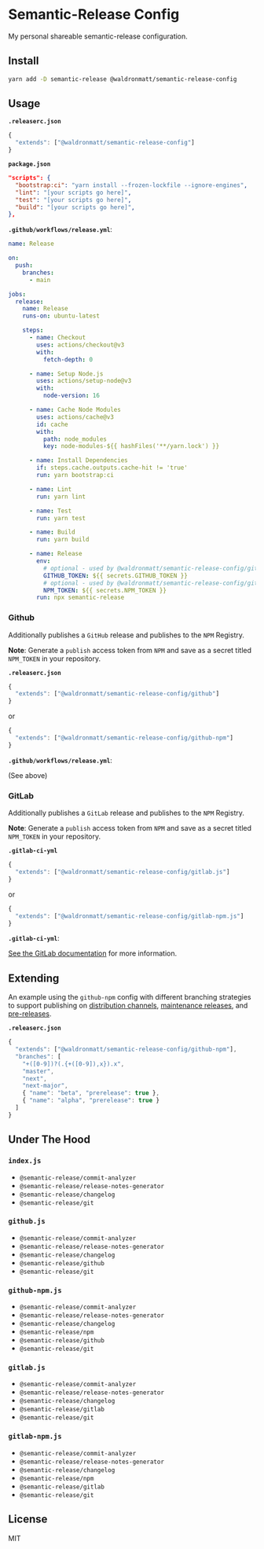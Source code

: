 # Semantic-Release Config

My personal shareable semantic-release configuration.

## Install

```bash
yarn add -D semantic-release @waldronmatt/semantic-release-config
```

## Usage

**`.releaserc.json`**

```js
{
  "extends": ["@waldronmatt/semantic-release-config"]
}
```

**`package.json`**

```json
"scripts": {
  "bootstrap:ci": "yarn install --frozen-lockfile --ignore-engines",
  "lint": "[your scripts go here]",
  "test": "[your scripts go here]",
  "build": "[your scripts go here]",
},
```

**`.github/workflows/release.yml`**:

```yml
name: Release

on:
  push:
    branches:
      - main

jobs:
  release:
    name: Release
    runs-on: ubuntu-latest

    steps:
      - name: Checkout
        uses: actions/checkout@v3
        with:
          fetch-depth: 0

      - name: Setup Node.js
        uses: actions/setup-node@v3
        with:
          node-version: 16

      - name: Cache Node Modules
        uses: actions/cache@v3
        id: cache
        with:
          path: node_modules
          key: node-modules-${{ hashFiles('**/yarn.lock') }}

      - name: Install Dependencies
        if: steps.cache.outputs.cache-hit != 'true'
        run: yarn bootstrap:ci

      - name: Lint
        run: yarn lint

      - name: Test
        run: yarn test

      - name: Build
        run: yarn build

      - name: Release
        env:
          # optional - used by @waldronmatt/semantic-release-config/github
          GITHUB_TOKEN: ${{ secrets.GITHUB_TOKEN }}
          # optional - used by @waldronmatt/semantic-release-config/github-npm
          NPM_TOKEN: ${{ secrets.NPM_TOKEN }}
        run: npx semantic-release
```

### Github

Additionally publishes a `GitHub` release and publishes to the `NPM` Registry.

**Note**: Generate a `publish` access token from `NPM` and save as a secret titled `NPM_TOKEN` in your repository.

**`.releaserc.json`**

```js
{
  "extends": ["@waldronmatt/semantic-release-config/github"]
}
```

or

```js
{
  "extends": ["@waldronmatt/semantic-release-config/github-npm"]
}
```

**`.github/workflows/release.yml`**:

(See above)

### GitLab

Additionally publishes a `GitLab` release and publishes to the `NPM` Registry.

**Note**: Generate a `publish` access token from `NPM` and save as a secret titled `NPM_TOKEN` in your repository.

**`.gitlab-ci-yml`**

```js
{
  "extends": ["@waldronmatt/semantic-release-config/gitlab.js"]
}
```

or

```js
{
  "extends": ["@waldronmatt/semantic-release-config/gitlab-npm.js"]
}
```

**`.gitlab-ci-yml`**:

[See the GitLab documentation](https://docs.gitlab.com/ee/ci/examples/semantic-release.html#configure-the-pipeline) for more information.

## Extending

An example using the `github-npm` config with different branching strategies to support publishing on [distribution channels](https://github.com/semantic-release/semantic-release/blob/master/docs/recipes/release-workflow/distribution-channels.md), [maintenance releases](https://github.com/semantic-release/semantic-release/blob/master/docs/recipes/release-workflow/maintenance-releases.md), and [pre-releases](https://github.com/semantic-release/semantic-release/blob/master/docs/recipes/release-workflow/pre-releases.md).

**`.releaserc.json`**

```js
{
  "extends": ["@waldronmatt/semantic-release-config/github-npm"],
  "branches": [
    "+([0-9])?(.{+([0-9]),x}).x",
    "master",
    "next",
    "next-major",
    { "name": "beta", "prerelease": true },
    { "name": "alpha", "prerelease": true }
  ]
}
```

## Under The Hood

### `index.js`

- `@semantic-release/commit-analyzer`
- `@semantic-release/release-notes-generator`
- `@semantic-release/changelog`
- `@semantic-release/git`

### `github.js`

- `@semantic-release/commit-analyzer`
- `@semantic-release/release-notes-generator`
- `@semantic-release/changelog`
- `@semantic-release/github`
- `@semantic-release/git`

### `github-npm.js`

- `@semantic-release/commit-analyzer`
- `@semantic-release/release-notes-generator`
- `@semantic-release/changelog`
- `@semantic-release/npm`
- `@semantic-release/github`
- `@semantic-release/git`

### `gitlab.js`

- `@semantic-release/commit-analyzer`
- `@semantic-release/release-notes-generator`
- `@semantic-release/changelog`
- `@semantic-release/gitlab`
- `@semantic-release/git`

### `gitlab-npm.js`

- `@semantic-release/commit-analyzer`
- `@semantic-release/release-notes-generator`
- `@semantic-release/changelog`
- `@semantic-release/npm`
- `@semantic-release/gitlab`
- `@semantic-release/git`

## License

MIT
